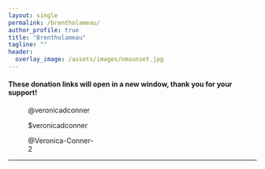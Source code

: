 ```yaml
---
layout: single
permalink: /brentholameau/
author_profile: true
title: "Brentholameau"
tagline: ""
header:
  overlay_image: /assets/images/nmsunset.jpg
---
```


#### These donation links will open in a new window, thank you for your support!

<figure style="width: 137px" class="align-left">
  <a href="https://paypal.me/veronicadconner" target="_blank"><img src="{{ site.url }}{{ site.baseurl }}/assets/images/paypal.png" alt="" /></a>
  <figcaption>@veronicadconner</figcaption>
</figure>

<figure style="width: 137px" class="align-left">
  <a href="https://cash.app/$veronicadconner" target="_blank"><img src="{{ site.url }}{{ site.baseurl }}/assets/images/cashapp.png" alt="" /></a>
  <figcaption>$veronicadconner</figcaption>
</figure>

<figure style="width: 137px" class="align-left">
  <a href="https://venmo.com/Veronica-Conner-2" target="_blank"><img src="{{ site.url }}{{ site.baseurl }}/assets/images/venmo.png" alt="" /></a>
  <figcaption>@Veronica-Conner-2</figcaption>
</figure>

---
